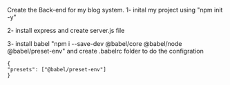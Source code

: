 Create the Back-end for my blog system.
1- inital my project using "npm init -y"

2- install express and create server.js file

3- install babel
"npm i --save-dev @babel/core @babel/node @babel/preset-env"
and create .babelrc folder to do the configration

```
{
"presets": ["@babel/preset-env"]
}
```
